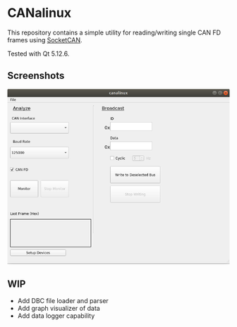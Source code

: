 # CANalinux
This repository contains a simple utility for reading/writing single CAN FD frames using [SocketCAN](https://en.wikipedia.org/wiki/SocketCAN).

Tested with Qt 5.12.6.

## Screenshots
![CANalinux home page](https://github.com/LukeSAV/canalinux/blob/master/img/canalinux_home.png)


## WIP
  * Add DBC file loader and parser
  * Add graph visualizer of data 
  * Add data logger capability
